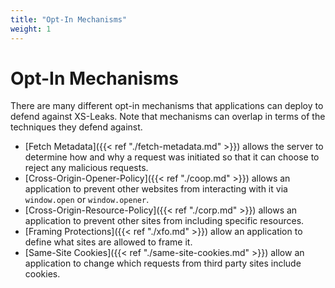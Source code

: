 ```yaml
---
title: "Opt-In Mechanisms"
weight: 1
---
```


# Opt-In Mechanisms

There are many different opt-in mechanisms that applications can deploy to defend against XS-Leaks. Note that mechanisms can overlap in terms of the techniques they defend against. 

* [Fetch Metadata]({{< ref "./fetch-metadata.md" >}}) allows the server to determine how and why a request was initiated so that it can choose to reject any malicious requests. 
* [Cross-Origin-Opener-Policy]({{< ref "./coop.md" >}}) allows an application to prevent other websites from interacting with it via `window.open` or `window.opener`.
* [Cross-Origin-Resource-Policy]({{< ref "./corp.md" >}}) allows an application to prevent other sites from including specific resources.
* [Framing Protections]({{< ref "./xfo.md" >}}) allow an application to define what sites are allowed to frame it.
* [Same-Site Cookies]({{< ref "./same-site-cookies.md" >}}) allow an application to change which requests from third party sites include cookies.
